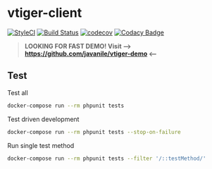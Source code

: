 # vtiger-client

[![StyleCI](https://github.styleci.io/repos/103863537/shield?branch=master)](https://github.styleci.io/repos/103863537)
[![Build Status](https://travis-ci.org/javanile/vtiger-client.svg?branch=master)](https://travis-ci.org/javanile/vtiger-client)
[![codecov](https://codecov.io/gh/javanile/vtiger-client/branch/master/graph/badge.svg)](https://codecov.io/gh/javanile/vtiger-client)
[![Codacy Badge](https://api.codacy.com/project/badge/Grade/ffb974752a804645978286bc99759a09)](https://www.codacy.com/app/francescobianco/vtiger-client?utm_source=github.com&amp;utm_medium=referral&amp;utm_content=javanile/vtiger-client&amp;utm_campaign=Badge_Grade)

> **LOOKING FOR FAST DEMO! Visit --> https://github.com/javanile/vtiger-demo <--**


## Test

Test all
```bash
docker-compose run --rm phpunit tests
```

Test driven development
```bash
docker-compose run --rm phpunit tests --stop-on-failure
```

Run single test method
```bash
docker-compose run --rm phpunit tests --filter '/::testMethod/'
```
